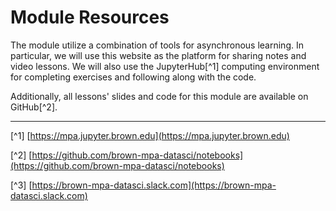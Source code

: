 # Module Resources

The module utilize a combination of tools for asynchronous learning. In particular, we will use this website as the platform for sharing notes and video lessons. We will also use the JupyterHub[^1] computing environment for completing exercises and following along with the code. 

Additionally, all lessons' slides and code for this module are available on GitHub[^2].

---
[^1] [https://mpa.jupyter.brown.edu](https://mpa.jupyter.brown.edu)

[^2] [https://github.com/brown-mpa-datasci/notebooks](https://github.com/brown-mpa-datasci/notebooks)

[^3] [https://brown-mpa-datasci.slack.com](https://brown-mpa-datasci.slack.com)
